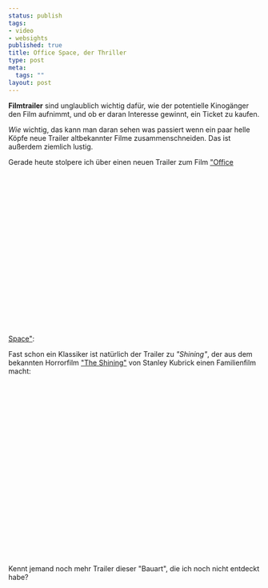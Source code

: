 ```yaml
--- 
status: publish
tags: 
- video
- websights
published: true
title: Office Space, der Thriller
type: post
meta: 
  tags: ""
layout: post
---
```

<strong>Filmtrailer</strong> sind unglaublich wichtig dafür, wie der potentielle Kinogänger den Film aufnimmt, und ob er daran Interesse gewinnt, ein Ticket zu kaufen.

<em>Wie</em> wichtig, das kann man daran sehen was passiert wenn ein paar helle Köpfe neue Trailer altbekannter Filme zusammenschneiden. Das ist außerdem ziemlich lustig.

Gerade heute stolpere ich über einen neuen Trailer zum Film <a href="http://imdb.com/title/tt0151804/">"Office Space"</a>:
<object width="425" height="350"><param name="movie" value="http://www.youtube.com/v/dGNs7QMeV7E"></param><param name="wmode" value="transparent"></param><embed src="http://www.youtube.com/v/dGNs7QMeV7E" type="application/x-shockwave-flash" wmode="transparent" width="425" height="350"></embed></object>

Fast schon ein Klassiker ist natürlich der Trailer zu <em>"Shining"</em>, der aus dem bekannten Horrorfilm <a href="http://imdb.com/title/tt0081505/">"The Shining"</a> von Stanley Kubrick einen Familienfilm macht:
<!--more-->
<object width="425" height="350"><param name="movie" value="http://www.youtube.com/v/sfout_rgPSA"></param><param name="wmode" value="transparent"></param><embed src="http://www.youtube.com/v/sfout_rgPSA" type="application/x-shockwave-flash" wmode="transparent" width="425" height="350"></embed></object>

Kennt jemand noch mehr Trailer dieser "Bauart", die ich noch nicht entdeckt habe?
